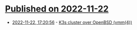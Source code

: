 # [Published on 2022-11-22](index.md)

* [2022-11-22, 17:20:56](https://lobste.rs/s/rifpmy/k3s_cluster_over_openbsd_vmm_4) - [K3s cluster over OpenBSD (vmm(4))](https://x61.sh/log/2022/09/20220926T143151-openbsd_alpine_k3s_cluster.html)

